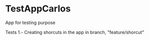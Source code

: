 # TestAppCarlos

App for testing purpose

Tests 
1.- Creating shorcuts in the app in branch, "feature/shorcut"
